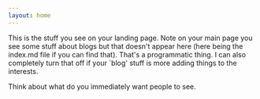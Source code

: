 ```yaml
---
layout: home
---
```


This is the stuff you see on your landing page.
Note on your main page you see some stuff about blogs but that doesn't appear here (here being the index.md file if you can find that).
That's a programmatic thing.
I can also completely turn that off if your `blog' stuff is more adding things to the interests.


Think about what do you immediately want people to see.
